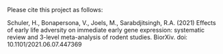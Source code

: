 Please cite this project as follows:

Schuler, H., Bonapersona, V., Joels, M., Sarabdjitsingh, R.A. (2021) Effects of early life adversity on immediate early gene expression: systematic review and 3-level meta-analysis of rodent studies. BiorXiv. doi: 10.1101/2021.06.07.447369

